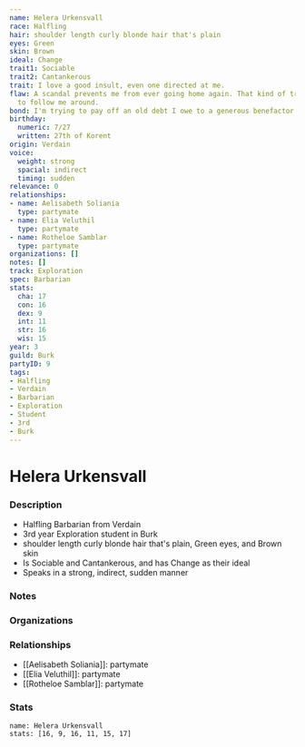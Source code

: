 ```yaml
---
name: Helera Urkensvall
race: Halfling
hair: shoulder length curly blonde hair that's plain
eyes: Green
skin: Brown
ideal: Change
trait1: Sociable
trait2: Cantankerous
trait: I love a good insult, even one directed at me.
flaw: A scandal prevents me from ever going home again. That kind of trouble seems
  to follow me around.
bond: I'm trying to pay off an old debt I owe to a generous benefactor.
birthday:
  numeric: 7/27
  written: 27th of Korent
origin: Verdain
voice:
  weight: strong
  spacial: indirect
  timing: sudden
relevance: 0
relationships:
- name: Aelisabeth Soliania
  type: partymate
- name: Elia Veluthil
  type: partymate
- name: Rotheloe Samblar
  type: partymate
organizations: []
notes: []
track: Exploration
spec: Barbarian
stats:
  cha: 17
  con: 16
  dex: 9
  int: 11
  str: 16
  wis: 15
year: 3
guild: Burk
partyID: 9
tags:
- Halfling
- Verdain
- Barbarian
- Exploration
- Student
- 3rd
- Burk
---
```

# Helera Urkensvall
### Description
- Halfling Barbarian from Verdain
- 3rd year Exploration student in Burk
- shoulder length curly blonde hair that's plain, Green eyes, and Brown skin
- Is Sociable and Cantankerous, and has Change as their ideal
- Speaks in a strong, indirect, sudden manner

### Notes

### Organizations

### Relationships
- [[Aelisabeth Soliania]]: partymate
- [[Elia Veluthil]]: partymate
- [[Rotheloe Samblar]]: partymate

### Stats
```statblock
name: Helera Urkensvall
stats: [16, 9, 16, 11, 15, 17]
```